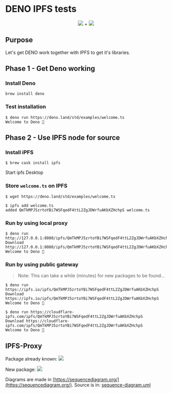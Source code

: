 # DENO IPFS tests

<div align="center">
<img src="https://ipfs.io/ipfs/QmQKtMcLLnhQxY1pfKjDc1M19zqKq8WDTJhAwSKissVvns"/> + <img src="https://ipfs.io/ipfs/QmWbns85eo4nhZfWdUCWguQn7NTuwKDhPFGRPkCLSEUKSQ"/>
</div>

## Purpose

Let's get DENO work together with IPFS to get it's libraries.

## Phase 1 - Get Deno working

### Install Deno
```
brew install deno
```

### Test installation
```
$ deno run https://deno.land/std/examples/welcome.ts
Welcome to Deno 🦕
```

## Phase 2 - Use IPFS node for source

### Install iPFS
```
$ brew cask install ipfs
```

Start ipfs Desktop

### Store `welcome.ts` on IPFS

```
$ wget https://deno.land/std/examples/welcome.ts
```

```
$ ipfs add welcome.ts
added QmTkMPJ5zrtoYBi7WSFqedF4ttL2ZgJDWrfuAKbXZHchpS welcome.ts
```

### Run by using local proxy
```
$ deno run http://127.0.0.1:8080/ipfs/QmTkMPJ5zrtoYBi7WSFqedF4ttL2ZgJDWrfuAKbXZHchpS
Download http://127.0.0.1:8080/ipfs/QmTkMPJ5zrtoYBi7WSFqedF4ttL2ZgJDWrfuAKbXZHchpS
Welcome to Deno 🦕
```

### Run by using public gateway

> Note: This can take a while (minutes) for new packages to be found...

```
$ deno run https://ipfs.io/ipfs/QmTkMPJ5zrtoYBi7WSFqedF4ttL2ZgJDWrfuAKbXZHchpS
Download https://ipfs.io/ipfs/QmTkMPJ5zrtoYBi7WSFqedF4ttL2ZgJDWrfuAKbXZHchpS
Welcome to Deno 🦕
```

```
$ deno run https://cloudflare-ipfs.com/ipfs/QmTkMPJ5zrtoYBi7WSFqedF4ttL2ZgJDWrfuAKbXZHchpS 
Download https://cloudflare-ipfs.com/ipfs/QmTkMPJ5zrtoYBi7WSFqedF4ttL2ZgJDWrfuAKbXZHchpS
Welcome to Deno 🦕
```

## IPFS-Proxy

Package already known:
<img src="https://ipfs.io/ipfs/QmWEFQb9NApuGSCYjwuhGCUk8J7d5vWDbiqojTwhSBubfr"/>

New package:
<img src="https://ipfs.io/ipfs/QmdpC5RhT2xqE7gtjNLdfkRt3mJQYF7ZCehUf5tHwDov29"/>

Diagrams are made in [https://sequencediagram.org/](https://sequencediagram.org/).
Source is in: [sequence-diagram.uml](./sequence-diagram.uml)
